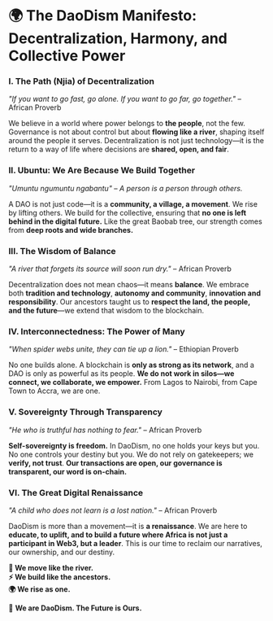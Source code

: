 # **🌍 The DaoDism Manifesto: Decentralization, Harmony, and Collective Power**

### **I. The Path (Njia) of Decentralization**

*"If you want to go fast, go alone. If you want to go far, go together."* – African Proverb

We believe in a world where power belongs to **the people**, not the few. Governance is not about control but about **flowing like a river**, shaping itself around the people it serves. Decentralization is not just technology—it is the return to a way of life where decisions are **shared, open, and fair**.

### **II. Ubuntu: We Are Because We Build Together**

*"Umuntu ngumuntu ngabantu" – A person is a person through others.*

A DAO is not just code—it is a **community, a village, a movement**. We rise by lifting others. We build for the collective, ensuring that **no one is left behind in the digital future.** Like the great Baobab tree, our strength comes from **deep roots and wide branches.**

### **III. The Wisdom of Balance**

*"A river that forgets its source will soon run dry."* – African Proverb

Decentralization does not mean chaos—it means **balance**. We embrace both **tradition and technology**, **autonomy and community**, **innovation and responsibility**. Our ancestors taught us to **respect the land, the people, and the future**—we extend that wisdom to the blockchain.

### **IV. Interconnectedness: The Power of Many**

*"When spider webs unite, they can tie up a lion."* – Ethiopian Proverb

No one builds alone. A blockchain is **only as strong as its network**, and a DAO is only as powerful as its people. **We do not work in silos—we connect, we collaborate, we empower.** From Lagos to Nairobi, from Cape Town to Accra, we are one.

### **V. Sovereignty Through Transparency**

*"He who is truthful has nothing to fear."* – African Proverb

**Self-sovereignty is freedom.** In DaoDism, no one holds your keys but you. No one controls your destiny but you. We do not rely on gatekeepers; we **verify, not trust**. **Our transactions are open, our governance is transparent, our word is on-chain.**

### **VI. The Great Digital Renaissance**

*"A child who does not learn is a lost nation."* – African Proverb

DaoDism is more than a movement—it is **a renaissance**. We are here to **educate, to uplift, and to build a future where Africa is not just a participant in Web3, but a leader**. This is our time to reclaim our narratives, our ownership, and our destiny.

**🌊 We move like the river.**  
 **⚡ We build like the ancestors.**  
 **🌍 We rise as one.**

🚀 **We are DaoDism. The Future is Ours.**

